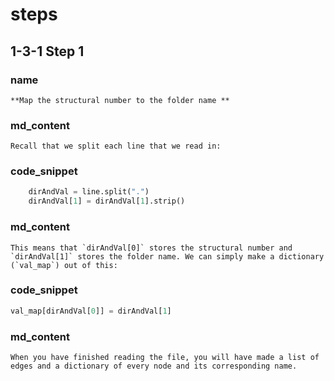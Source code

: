 <!--title={Parsing the File: Matching Storing the Name Explained}-->

<!--badges={Python:22,Algorithms:11}-->

<!--concepts={directedGraphs, introToGraphs, useOfGraphs}-->

# steps

## 1-3-1 Step 1

### name

```
**Map the structural number to the folder name **
```

### md_content

```
Recall that we split each line that we read in:
```

### code_snippet

```python
	dirAndVal = line.split(".")
	dirAndVal[1] = dirAndVal[1].strip()
```

### md_content

```
This means that `dirAndVal[0]` stores the structural number and `dirAndVal[1]` stores the folder name. We can simply make a dictionary (`val_map`) out of this: 
```

### code_snippet

```python
val_map[dirAndVal[0]] = dirAndVal[1]
```

### md_content

```
When you have finished reading the file, you will have made a list of edges and a dictionary of every node and its corresponding name.
```